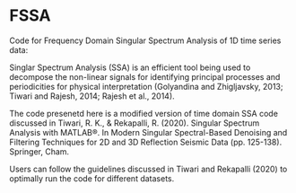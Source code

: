 # FSSA
Code for Frequency Domain Singular Spectrum Analysis of 1D time series data:

Singlar Spectrum Analysis (SSA) is an efficient tool being used to decompose the non-linear signals for identifying principal processes and periodicities for physical interpretation (Golyandina and Zhigljavsky, 2013; Tiwari and Rajesh, 2014; Rajesh et al., 2014). 

The code presenetd here is a modified version of time domain SSA code discussed in Tiwari, R. K., & Rekapalli, R. (2020). Singular Spectrum Analysis with MATLAB®. In Modern Singular Spectral-Based Denoising and Filtering Techniques for 2D and 3D Reflection Seismic Data (pp. 125-138). Springer, Cham.

Users can follow the guidelines discussed in Tiwari and Rekapalli (2020) to optimally run the code for different datasets. 
